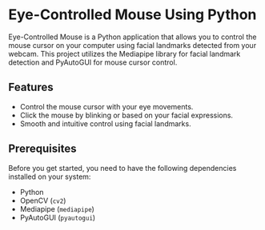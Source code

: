 # Eye-Controlled Mouse Using Python

Eye-Controlled Mouse is a Python application that allows you to control the mouse cursor on your computer using facial landmarks detected from your webcam. This project utilizes the Mediapipe library for facial landmark detection and PyAutoGUI for mouse cursor control.



## Features

- Control the mouse cursor with your eye movements.
- Click the mouse by blinking or based on your facial expressions.
- Smooth and intuitive control using facial landmarks.

## Prerequisites

Before you get started, you need to have the following dependencies installed on your system:

- Python
- OpenCV (`cv2`)
- Mediapipe (`mediapipe`)
- PyAutoGUI (`pyautogui`)
